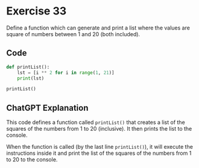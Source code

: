 # Exercise 33
Define a function which can generate and print a list where the values are square of numbers between 1 and 20 (both included).

## Code
```python
def printList():
    lst = [i ** 2 for i in range(1, 21)]
    print(lst)

printList()
```

## ChatGPT Explanation

This code defines a function called `printList()` that creates a list of the squares of the numbers from 1 to 20 (inclusive). It then prints the list to the console.

When the function is called (by the last line `printList()`), it will execute the instructions inside it and print the list of the squares of the numbers from 1 to 20 to the console.